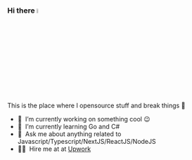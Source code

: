  ### Hi there <a href="https://ahmadhazim.com/"><img src="https://media.giphy.com/media/hvRJCLFzcasrR4ia7z/giphy.gif" width="5%"></a>
This is the place where I opensource stuff and break things :rofl:

- 🔭 &nbsp;I’m currently working on something cool :wink:
- 🌱 &nbsp;I’m currently learning Go and C#
- 💬 &nbsp;Ask me about anything related to Javascript/Typescript/NextJS/ReactJS/NodeJS
- 👨‍💻 &nbsp;Hire me at at [Upwork](https://www.upwork.com/freelancers/~0103a4b15fe6f471dc)

